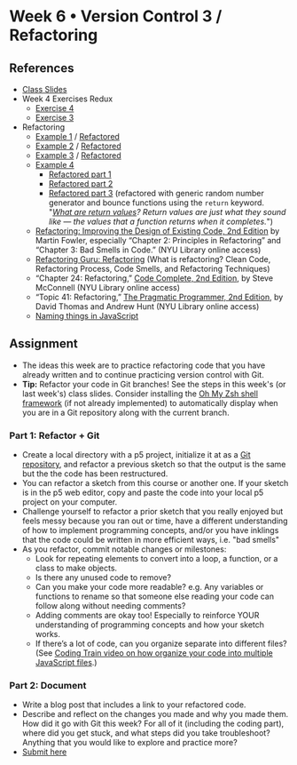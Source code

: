 # Week 6 • Version Control 3 / Refactoring

## References

- [Class
  Slides](https://drive.google.com/drive/u/1/folders/1iH0ERUaMkSCn_7A9F4bnBWwMHJmu04ak)
- Week 4 Exercises Redux
  - [Exercise 4](https://editor.p5js.org/enickles/sketches/F3X6Domil)
  - [Exercise 3](https://editor.p5js.org/enickles/sketches/ej7WsjtMK)
- Refactoring
  - [Example 1](https://editor.p5js.org/enickles/sketches/er-wWoEpQ) /
    [Refactored](https://editor.p5js.org/enickles/sketches/MAj5MQ_yk)
  - [Example 2](https://editor.p5js.org/enickles/sketches/EQscgAK2b) /
    [Refactored](https://editor.p5js.org/enickles/sketches/E0HRz9YjC)
  - [Example 3](https://editor.p5js.org/enickles/sketches/OXhVBDVMk) /
    [Refactored](https://editor.p5js.org/enickles/sketches/_gTwYE_0i)
  - [Example 4](https://editor.p5js.org/enickles/sketches/eG70VJ7aV)
    - [Refactored part 1](https://editor.p5js.org/enickles/sketches/r711FGdgE)
    - [Refactored part 2](https://editor.p5js.org/enickles/sketches/z2_QBCX1D)
    - [Refactored part 3](https://editor.p5js.org/enickles/sketches/p9M_8aom_)
      (refactored with generic random number generator and bounce functions
      using the `return` keyword. "*[What are return
      values](https://developer.mozilla.org/en-US/docs/Learn/JavaScript/Building_blocks/Return_values)?
      Return values are just what they sound like — the values that a function
      returns when it completes.*")
  - [Refactoring: Improving the Design of Existing Code, 2nd
    Edition](https://bobcat.library.nyu.edu/primo-explore/fulldisplay?docid=nyu_aleph005592882&context=L&vid=NYU&lang=en_US&search_scope=all&adaptor=Local%20Search%20Engine&isFrbr=true&tab=all&query=any,contains,martin%20fowler&sortby=date&facet=frbrgroupid,include,1149505003&mode=basic&offset=0)
    by Martin Fowler, especially “Chapter 2: Principles in Refactoring” and
    “Chapter 3: Bad Smells in Code.”  (NYU Library online access)
  - [Refactoring Guru: Refactoring](https://refactoring.guru/refactoring) (What
    is refactoring? Clean Code, Refactoring Process, Code Smells, and
    Refactoring Techniques)
  - “Chapter 24: Refactoring,” [Code Complete, 2nd
    Edition](https://bobcat.library.nyu.edu/primo-explore/fulldisplay?docid=nyu_aleph005835845&context=L&vid=NYU&lang=en_US&search_scope=all&adaptor=Local%20Search%20Engine&isFrbr=true&tab=all&query=any,contains,code%20complete&sortby=date&facet=frbrgroupid,include,1147872474&offset=0),
    by Steve McConnell (NYU Library online access) 
  - “Topic 41: Refactoring,” [The Pragmatic Programmer, 2nd
    Edition](https://bobcat.library.nyu.edu/primo-explore/fulldisplay?docid=nyu_aleph006843771&context=L&vid=NYU&lang=en_US&search_scope=all&adaptor=Local%20Search%20Engine&tab=all&query=any,contains,pragmatic%20programmer&sortby=rank&mode=basic),
    by David Thomas and Andrew Hunt (NYU Library online access)
  - [Naming things in
    JavaScript](https://gomakethings.com/naming-things-in-javascript/)

## Assignment

- The ideas this week are to practice refactoring code that you have already
  written and to continue practicing version control with Git.
- **Tip:** Refactor your code in Git branches! See the steps in this week's (or last week's) class slides. Consider installing the [Oh My Zsh shell
  framework](https://github.com/ellennickles/code-your-way-s24/blob/main/version-control-guides/tips-and-tricks.md#oh-my-zsh) (if not already implemented) to automatically display
  when you are in a Git repository along with the current branch.

### Part 1: Refactor + Git

- Create a local directory with a p5 project, initialize it at as a [Git
  repository](https://github.com/ellennickles/code-your-way-s24/blob/main/version-control-guides/git.md#create-a-git-repository),
  and refactor a previous sketch so that the output is the same but
  the the code has been restructured.
- You can refactor a sketch from this course or another one. If your sketch is
  in the p5 web editor, copy and paste the code into your local p5 project on
  your computer.
- Challenge yourself to refactor a prior sketch that you really enjoyed but
  feels messy because you ran out or time, have a different understanding
  of how to implement programming concepts, and/or you have inklings that the
  code could be written in more efficient ways, i.e. "bad smells"
- As you refactor, commit notable changes or milestones:
  - Look for repeating elements to convert into a loop, a function, or a class
    to make objects.
  - Is there any unused code to remove?
  - Can you make your code more readable? e.g. Any variables or functions to
    rename so that someone else reading your code can follow along without
    needing comments?
  - Adding comments are okay too! Especially to reinforce YOUR understanding
    of programming concepts and how your sketch works.
  - If there’s a lot of code, can you organize separate into different
    files? (See [Coding Train video on how organize your code into multiple
    JavaScript files](https://thecodingtrain.com/tracks/code-programming-with-p5-js/code/6-objects/4-editor-js-files).)
  
### Part 2: Document

- Write a blog post that includes a link to your refactored code.
- Describe and reflect on the changes you made and why you made them. How did it
  go with Git this week? For all of it (including the coding part), where did
  you get stuck, and what steps did you take troubleshoot? Anything that you
  would like to explore and practice more?
- [Submit here](https://forms.gle/ec4VxRgt8CtAjDGU7)
